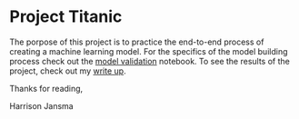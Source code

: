 # Project Titanic

The porpose of this project is to practice the end-to-end process of creating a machine learning model. For the specifics of the model building process check out the [model validation](https://github.com/harrisonjansma/KaggleProjects/blob/master/Project%20Titanic/Model-Evaluation.ipynb) notebook. To see the results of the project, check out my [write up](https://github.com/harrisonjansma/KaggleProjects/blob/master/Project%20Titanic/Write-up.ipynb).

Thanks for reading,

Harrison Jansma
